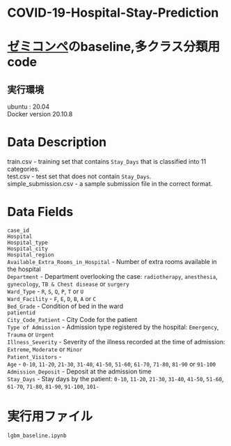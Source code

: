 # COVID-19-Hospital-Stay-Prediction

# [ゼミコンペ](https://www.kaggle.com/c/1056lab-covid19-hospital-stay-prediction/data?select=train.csv)のbaseline,多クラス分類用code
## 実行環境
ubuntu : 20.04  
Docker version 20.10.8  


# Data Description
train.csv - training set that contains `Stay_Days` that is classified into 11 categories.  
test.csv - test set that does not contain `Stay_Days`.  
simple_submission.csv - a sample submission file in the correct format.  

# Data Fields  
`case_id`  
`Hospital`  
`Hospital_type`  
`Hospital_city`  
`Hospital_region`  
`Available_Extra_Rooms_in_Hospital` - Number of extra rooms available in the hospital  
`Department` - Department overlooking the case: `radiotherapy`, `anesthesia`, `gynecology`, `TB & Chest disease` or `surgery`  
`Ward_Type` - `R`, `S`, `Q`, `P`, `T` or `U`  
`Ward_Facility` - `F`, `E`, `D`, `B`, `A` or `C`  
`Bed_Grade` - Condition of bed in the ward  
`patientid`  
`City_Code_Patient` - City Code for the patient  
`Type of Admission` - Admission type registered by the hospital: `Emergency`, `Trauma` or `Urgent`  
`Illness_Severity` - Severity of the illness recorded at the time of admission: `Extreme`, `Moderate` or `Minor`  
`Patient_Visitors` -  
`Age` - `0-10`, `11-20`, `21-30`, `31-40`, `41-50`, `51-60`, `61-70`, `71-80`, `81-90` or `91-100`  
`Admission_Deposit` - Deposit at the admission time  
`Stay_Days` - Stay days by the patient: `0-10`, `11-20`, `21-30`, `31-40`, `41-50`, `51-60`, `61-70`, `71-80`, `81-90`, `91-100`, `101-`  

# 実行用ファイル

`lgbm_baseline.ipynb`
